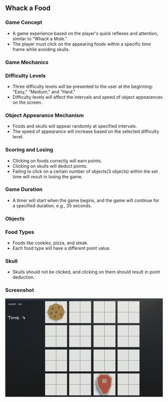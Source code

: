 ## Whack a Food

### Game Concept
- A game experience based on the player's quick reflexes and attention, similar to "Whack a Mole."
- The player must click on the appearing foods within a specific time frame while avoiding skulls.

### Game Mechanics

### Difficulty Levels
- Three difficulty levels will be presented to the user at the beginning: "Easy," "Medium," and "Hard."
- Difficulty levels will affect the intervals and speed of object appearances on the screen.

### Object Appearance Mechanism
- Foods and skulls will appear randomly at specified intervals.
- The speed of appearance will increase based on the selected difficulty level.

### Scoring and Losing
- Clicking on foods correctly will earn points.
- Clicking on skulls will deduct points.
- Failing to click on a certain number of objects(3 objects) within the set time will result in losing the game.

### Game Duration
- A timer will start when the game begins, and the game will continue for a specified duration, e.g., 35 seconds.

### Objects

### Food Types
- Foods like cookies, pizza, and steak.
- Each food type will have a different point value.

### Skull
- Skulls should not be clicked, and clicking on them should result in point deduction.

### Screenshot
![Whack a Food](images/ss.png)
